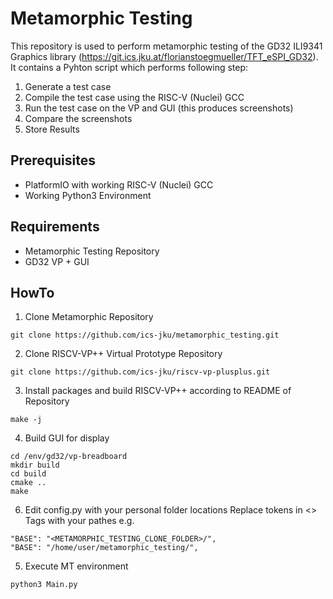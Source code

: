 # Metamorphic Testing

This repository is used to perform metamorphic testing of the GD32 ILI9341 Graphics library (https://git.ics.jku.at/florianstoegmueller/TFT_eSPI_GD32).   
It contains a Pyhton script which performs following step:   
1. Generate a test case
2. Compile the test case using the RISC-V (Nuclei) GCC
3. Run the test case on the VP and GUI (this produces screenshots)
4. Compare the screenshots
5. Store Results

## Prerequisites
- PlatformIO with working RISC-V (Nuclei) GCC
- Working Python3 Environment 

## Requirements
- Metamorphic Testing Repository
- GD32 VP + GUI

## HowTo
1. Clone Metamorphic Repository
```
git clone https://github.com/ics-jku/metamorphic_testing.git
```
2. Clone RISCV-VP++ Virtual Prototype Repository
```
git clone https://github.com/ics-jku/riscv-vp-plusplus.git
```
3. Install packages and build RISCV-VP++ according to README of Repository
```
make -j
```
4. Build GUI for display
```
cd /env/gd32/vp-breadboard
mkdir build
cd build
cmake ..
make
```
6. Edit config.py with your personal folder locations
Replace tokens in <> Tags with your pathes e.g.
```
"BASE": "<METAMORPHIC_TESTING_CLONE_FOLDER>/",
"BASE": "/home/user/metamorphic_testing/",
```
5. Execute MT environment
```
python3 Main.py
```


